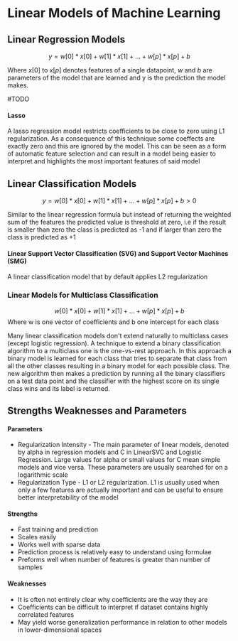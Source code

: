 # Linear Models of Machine Learning

## Linear Regression Models

$$
y = w[0] * x[0] + w[1] * x[1]+ ... + w[p] * x[p] +b
$$

Where $x[0]$ to $x[p]$ denotes features of a single datapoint, $w$ and $b$ are parameters of the model  that are learned and y is the prediction the model makes.



#TODO

#### Lasso

A lasso regression model restricts coefficients to be close to zero using L1 regularization. As a consequence of this technique some coeffects are exactly zero and this are ignored by the model. This can be seen as a form of automatic feature selection and can result in a model being easier to interpret and highlights the most important features of said model



## Linear Classification Models

$$
y = w[0]*x[0] + w[1]*x[1] + ... + w[p] * x[p] + b > 0
$$

Similar to the linear regression formula but instead of returning the weighted sum of the features the predicted value is threshold at zero, i.e if the result is smaller than zero the class is predicted as -1 and if larger than zero the class is predicted as +1

#### Linear Support Vector Classification (SVG) and Support Vector Machines (SMG) 

A linear classification model that by default applies L2 regularization



###  Linear Models for Multiclass Classification


$$
w[0] * x[0] + w[1] * x[1] + ... +w[p] * x[p] +b
$$
Where w is one vector of coefficients and b one intercept for each class



 Many linear classification models don't extend naturally to multiclass cases (except logistic regression). A technique to extend a binary classification algorithm to a multiclass one is the one-vs-rest approach. In this approach a binary model is learned for each class that tries to separate that class from all the other classes resulting in a binary model for each possible class. The new algorithm then makes a prediction by running all the binary classifiers on a test data point and the classifier with the highest score on its single class wins and its label is returned.



## Strengths Weaknesses and Parameters

#### Parameters

- Regularization Intensity - The main parameter of linear models, denoted by alpha in regression models and C in LinearSVC and Logistic Regression. Large values for alpha or small values for C mean simple models and vice versa. These parameters are usually searched for on a logarithmic scale
- Regularization Type - L1 or L2 regularization. L1 is usually used when only a few features are actually important and can be useful to ensure better interpretability of the model

#### Strengths
- Fast training and prediction
- Scales easily
-  Works well with sparse data
-  Prediction process is relatively easy to understand using formulae
-  Preforms well when number of features is greater than number of samples

#### Weaknesses
- It is often not entirely clear why coefficients are the way they are 
- Coefficients can be difficult to interpret if dataset contains highly correlated features
- May yield worse generalization performance in relation to other models in lower-dimensional spaces